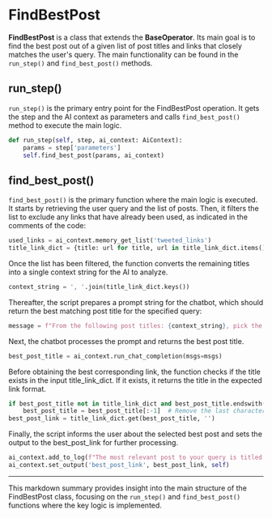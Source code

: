 # FindBestPost

**FindBestPost** is a class that extends the **BaseOperator**. Its main goal is to find the best post out of a given list of post titles and links that closely matches the user's query. The main functionality can be found in the `run_step()` and `find_best_post()` methods.

## run_step()

`run_step()` is the primary entry point for the FindBestPost operation. It gets the step and the AI context as parameters and calls `find_best_post()` method to execute the main logic.

```python
def run_step(self, step, ai_context: AiContext):
    params = step['parameters']
    self.find_best_post(params, ai_context)
```

## find_best_post()

`find_best_post()` is the primary function where the main logic is executed. It starts by retrieving the user query and the list of posts. Then, it filters the list to exclude any links that have already been used, as indicated in the comments of the code:

```python
used_links = ai_context.memory_get_list('tweeted_links')
title_link_dict = {title: url for title, url in title_link_dict.items() if url not in used_links}
```

Once the list has been filtered, the function converts the remaining titles into a single context string for the AI to analyze. 

```python
context_string = ', '.join(title_link_dict.keys())
```

Thereafter, the script prepares a prompt string for the chatbot, which should return the best matching post title for the specified query:

```python
message = f"From the following post titles: {context_string}, pick the post that most closely reflects this desire: {query}? Return the title of the post selected and nothing else."
```

Next, the chatbot processes the prompt and returns the best post title.

```python
best_post_title = ai_context.run_chat_completion(msgs=msgs)
```

Before obtaining the best corresponding link, the function checks if the title exists in the input title_link_dict. If it exists, it returns the title in the expected link format.

```python
if best_post_title not in title_link_dict and best_post_title.endswith('.'):
    best_post_title = best_post_title[:-1]  # Remove the last character (the period)
best_post_link = title_link_dict.get(best_post_title, '')
```

Finally, the script informs the user about the selected best post and sets the output to the best_post_link for further processing.

```python
ai_context.add_to_log(f"The most relevant post to your query is titled: {best_post_title}. With Link: {best_post_link}", self)
ai_context.set_output('best_post_link', best_post_link, self)
```

---
This markdown summary provides insight into the main structure of the FindBestPost class, focusing on the `run_step()` and `find_best_post()` functions where the key logic is implemented.